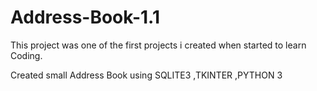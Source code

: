 # Address-Book-1.1
This project was one of the first projects i created when started to learn Coding.

Created small Address Book using SQLITE3 ,TKINTER ,PYTHON 3



